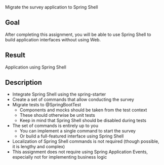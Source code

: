 Migrate the survey application to Spring Shell

## Goal

After completing this assignment, you will be able to use Spring Shell to build application interfaces without using Web.

## Result

Application using Spring Shell

## Description

- Integrate Spring Shell using the spring-starter
- Create a set of commands that allow conducting the survey
- Migrate tests to @SpringBootTest
  - Components and mocks should be taken from the test context
  - These should otherwise be unit tests
  - Keep in mind that Spring Shell should be disabled during tests
- The set of commands is entirely up to you
  - You can implement a single command to start the survey
  - Or build a full-featured interface using Spring Shell
- Localization of Spring Shell commands is not required (though possible, it is lengthy and complex)
- This assignment does not require using Spring Application Events, especially not for implementing business logic
